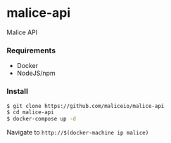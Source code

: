 # malice-api
Malice API

### Requirements
 - Docker
 - NodeJS/npm

### Install
```bash
$ git clone https://github.com/maliceio/malice-api
$ cd malice-api
$ docker-compose up -d
```

Navigate to `http://$(docker-machine ip malice)`
